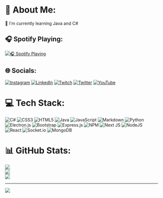 # 💫 About Me:
🌱 I'm currently learning Java and C#

## 🎧 Spotify Playing:  
[![🎧 Spotify Playing](https://spotify-github-profile.vercel.app/api/view?uid=nj5pl7m5q9ag4dz3ppjd5xldc&cover_image=true&theme=novatorem&bar_color=53b14f&bar_color_cover=false)](https://github.com/kittinan/spotify-github-profile)  


## 🌐 Socials:
[![Instagram](https://img.shields.io/badge/Instagram-%23E4405F.svg?logo=Instagram&logoColor=white)](https://instagram.com/erhanpolatnet) [![LinkedIn](https://img.shields.io/badge/LinkedIn-%230077B5.svg?logo=linkedin&logoColor=white)](https://linkedin.com/in/erhan-polat-51a234220) [![Twitch](https://img.shields.io/badge/Twitch-%239146FF.svg?logo=Twitch&logoColor=white)](https://twitch.tv/acrzeuss) [![Twitter](https://img.shields.io/badge/Twitter-%231DA1F2.svg?logo=Twitter&logoColor=white)](https://twitter.com/erhanmtb) [![YouTube](https://img.shields.io/badge/YouTube-%23FF0000.svg?logo=YouTube&logoColor=white)](https://youtube.com/c/UCSK5fEs-xHV1NfNRPg6F20w) 

# 💻 Tech Stack:
![C#](https://img.shields.io/badge/c%23-%23239120.svg?style=for-the-badge&logo=c-sharp&logoColor=white) ![CSS3](https://img.shields.io/badge/css3-%231572B6.svg?style=for-the-badge&logo=css3&logoColor=white) ![HTML5](https://img.shields.io/badge/html5-%23E34F26.svg?style=for-the-badge&logo=html5&logoColor=white) ![Java](https://img.shields.io/badge/java-%23ED8B00.svg?style=for-the-badge&logo=java&logoColor=white) ![JavaScript](https://img.shields.io/badge/javascript-%23323330.svg?style=for-the-badge&logo=javascript&logoColor=%23F7DF1E) ![Markdown](https://img.shields.io/badge/markdown-%23000000.svg?style=for-the-badge&logo=markdown&logoColor=white) ![Python](https://img.shields.io/badge/python-3670A0?style=for-the-badge&logo=python&logoColor=ffdd54) ![Electron.js](https://img.shields.io/badge/Electron-191970?style=for-the-badge&logo=Electron&logoColor=white) ![Bootstrap](https://img.shields.io/badge/bootstrap-%23563D7C.svg?style=for-the-badge&logo=bootstrap&logoColor=white) ![Express.js](https://img.shields.io/badge/express.js-%23404d59.svg?style=for-the-badge&logo=express&logoColor=%2361DAFB) ![NPM](https://img.shields.io/badge/NPM-%23000000.svg?style=for-the-badge&logo=npm&logoColor=white) ![Next JS](https://img.shields.io/badge/Next-black?style=for-the-badge&logo=next.js&logoColor=white) ![NodeJS](https://img.shields.io/badge/node.js-6DA55F?style=for-the-badge&logo=node.js&logoColor=white) ![React](https://img.shields.io/badge/react-%2320232a.svg?style=for-the-badge&logo=react&logoColor=%2361DAFB) ![Socket.io](https://img.shields.io/badge/Socket.io-black?style=for-the-badge&logo=socket.io&badgeColor=010101) ![MongoDB](https://img.shields.io/badge/MongoDB-%234ea94b.svg?style=for-the-badge&logo=mongodb&logoColor=white)
# 📊 GitHub Stats:
![](https://github-readme-stats.vercel.app/api?username=ACRZeuss&theme=dark&hide_border=false&include_all_commits=false&count_private=false)<br/>
![](https://github-readme-streak-stats.herokuapp.com/?user=ACRZeuss&theme=dark&hide_border=false)<br/>
![](https://github-readme-stats.vercel.app/api/top-langs/?username=ACRZeuss&theme=dark&hide_border=false&include_all_commits=false&count_private=false&layout=compact)

---
[![](https://visitcount.itsvg.in/api?id=ACRZeuss&icon=0&color=0)](https://visitcount.itsvg.in)
